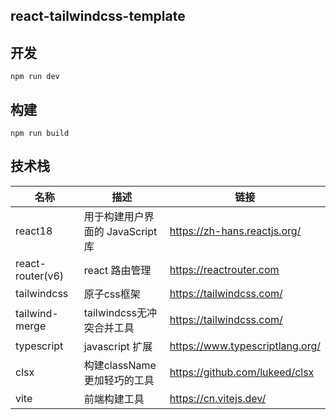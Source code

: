 ## react-tailwindcss-template

## 开发

```
npm run dev
```

## 构建

```
npm run build
```

## 技术栈

| 名称             | 描述                             | 链接                            |
| ---------------- | -------------------------------- | ------------------------------- |
| react18          | 用于构建用户界面的 JavaScript 库 | https://zh-hans.reactjs.org/    |
| react-router(v6) | react 路由管理                   | https://reactrouter.com         |
| tailwindcss      | 原子css框架                      | https://tailwindcss.com/        |
| tailwind-merge   | tailwindcss无冲突合并工具        | https://tailwindcss.com/        |
| typescript       | javascript 扩展                  | https://www.typescriptlang.org/ |
| clsx             | 构建className更加轻巧的工具      | https://github.com/lukeed/clsx  |
| vite             | 前端构建工具                     | https://cn.vitejs.dev/          |
